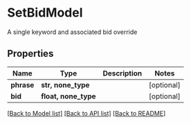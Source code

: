 # SetBidModel

A single keyword and associated bid override

## Properties
Name | Type | Description | Notes
------------ | ------------- | ------------- | -------------
**phrase** | **str, none_type** |  | [optional] 
**bid** | **float, none_type** |  | [optional] 

[[Back to Model list]](../README.md#documentation-for-models) [[Back to API list]](../README.md#documentation-for-api-endpoints) [[Back to README]](../README.md)


